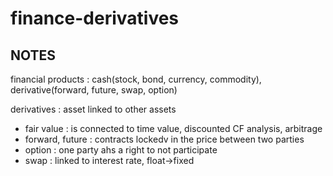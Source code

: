 # finance-derivatives


## NOTES

financial products : cash(stock, bond, currency, commodity), derivative(forward, future, swap, option) 

derivatives : asset linked to other assets
- fair value : is connected to time value,  discounted CF analysis, arbitrage 
- forward, future : contracts lockedv in the price between two parties
- option : one party ahs a right to not participate
- swap : linked to interest rate, float->fixed